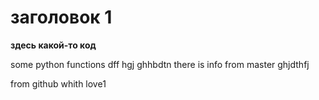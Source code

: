 # заголовок 1

**здесь какой-то код**

some python functions
dff
hgj
ghhbdtn
there is info from master
ghjdthfj

from github whith love1
